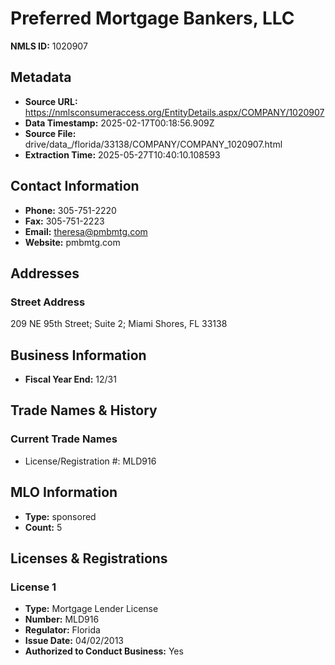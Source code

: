 # Preferred Mortgage Bankers, LLC

**NMLS ID:** 1020907

## Metadata
- **Source URL:** https://nmlsconsumeraccess.org/EntityDetails.aspx/COMPANY/1020907
- **Data Timestamp:** 2025-02-17T00:18:56.909Z
- **Source File:** drive/data_/florida/33138/COMPANY/COMPANY_1020907.html
- **Extraction Time:** 2025-05-27T10:40:10.108593

## Contact Information
- **Phone:** 305-751-2220
- **Fax:** 305-751-2223
- **Email:** theresa@pmbmtg.com
- **Website:** pmbmtg.com

## Addresses
### Street Address
209 NE 95th Street; Suite 2; Miami Shores, FL 33138

## Business Information
- **Fiscal Year End:** 12/31

## Trade Names & History
### Current Trade Names
- License/Registration #: MLD916

## MLO Information
- **Type:** sponsored
- **Count:** 5

## Licenses & Registrations

### License 1
- **Type:** Mortgage Lender License
- **Number:** MLD916
- **Regulator:** Florida
- **Issue Date:** 04/02/2013
- **Authorized to Conduct Business:** Yes
